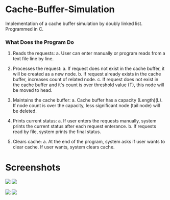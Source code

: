 # Cache-Buffer-Simulation

Implementation of a cache buffer simulation by doubly linked list. Programmed in C.

### What Does the Program Do

  1. Reads the requests:
      a. User can enter manually or program reads from a text file line by line.

  2. Processes the request:
      a. If request does not exist in the cache buffer, it will be created as a new node.
      b. If request already exists in the cache buffer, increases count of related node.
      c. If request does not exist in the cache buffer and it's count is over threshold value (T), this node will be moved to head.    

  3. Maintains the cache buffer:
      a. Cache buffer has a capacity (Length)(L). If node count is over the capacity, less significant node (tail node) will be deleted.
      
  4. Prints current status:
      a. If user enters the requests manually, system prints the current status after each request enterance.
      b. If requests read by file, system prints the final status.
      
  5. Clears cache:
      a. At the end of the program, system asks if user wants to clear cache. If user wants, system clears cache.
      
# Screenshots
![](https://i.imgur.com/zoNLkjI.png)
![](https://i.imgur.com/pQAzsWA.png)

![](https://i.imgur.com/kYqBRsC.png)
![](https://i.imgur.com/p0KCLxs.png)

